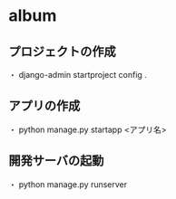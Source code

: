 # album

## プロジェクトの作成
   ・ django-admin startproject config .

## アプリの作成
   ・ python manage.py startapp <アプリ名>

## 開発サーバの起動
   ・ python manage.py runserver